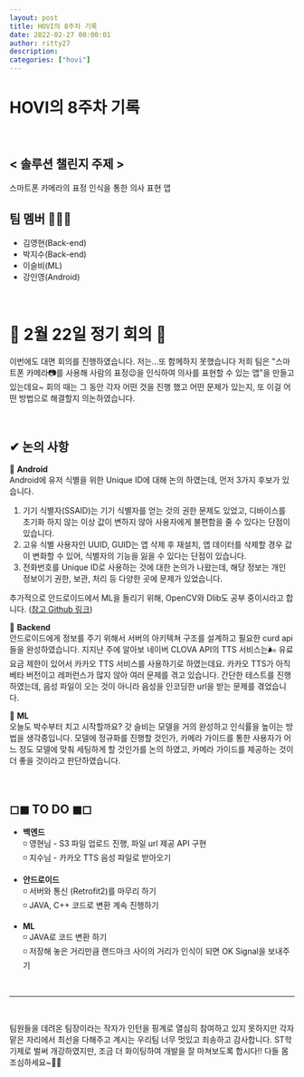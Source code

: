 ```yaml
---
layout: post
title: HOVI의 8주차 기록
date: 2022-02-27 00:00:01
author: ritty27
description:
categories: ["hovi"]
---
```


# HOVI의 8주차 기록

<br>

## < 솔루션 챌린지 주제 >
스마트폰 카메라의 표정 인식을 통한 의사 표현 앱

## 팀 멤버 🧑‍🤝‍🧑

-   김영현(Back-end)
-   박지수(Back-end)
-   이슬비(ML)
-   강인영(Android)


<br>

# 🍄 2월 22일 정기 회의 🍄
이번에도 대면 회의를 진행하였습니다. 저는...또 함께하지 못했습니다
저희 팀은 "스마트폰 카메라📷를 사용해 사람의 표정😉을 인식하여 의사를 표현할 수 있는 앱"을 만들고 있는데요~ 회의 때는 그 동안 각자 어떤 것을 진행 했고 어떤 문제가 있는지, 또 이걸 어떤 방법으로 해결할지 의논하였습니다.

<br>

## ✔ 논의 사항 
🚗 **Android**  
Android에 유저 식별을 위한 Unique ID에 대해 논의 하였는데, 먼저 3가지 후보가 있습니다.
1. 기기 식별자(SSAID)는 기기 식별자를 얻는 것의 권한 문제도 있었고, 디바이스를 초기화 하지 않는 이상 값이 변하지 않아 사용자에게 불편함을 줄 수 있다는 단점이 있습니다.
2. 고유 식별 사용자인 UUID, GUID는 앱 삭제 후 재설치, 앱 데이터를 삭제할 경우 값이 변화할 수 있어, 식별자의 기능을 잃을 수 있다는 단점이 있습니다.
3. 전화번호를 Unique ID로 사용하는 것에 대한 논의가 나왔는데, 해당 정보는 개인 정보이기 권한, 보관, 처리 등 다양한 곳에 문제가 있었습니다.


추가적으로 안드로이드에서 ML을 돌리기 위해, OpenCV와 Dlib도 공부 중이시라고 합니다. 
([참고 Github 링크](https://github.com/hci-unimelb/handsfree2048))



🚓 **Backend**  
안드로이드에게 정보를 주기 위해서 서버의 아키텍쳐 구조를 설계하고 필요한 curd api들을 완성하였습니다.
지지난 주에 알아보 네이버 CLOVA API의 TTS 서비스는🌬 유료 요금 제한이 있어서 카카오 TTS 서비스를 사용하기로 하였는데요. 카카오 TTS가 아직 베타 버전이고 레퍼런스가 많지 않아 여러 문제를 겪고 있습니다.
간단한 테스트를 진행하였는데, 음성 파일이 오는 것이 아니라 음성을 인코딩한 url을 받는 문제를 겪었습니다.

🚕 **ML**  
오늘도 박수부터 치고 시작할까요? 갓 슬비는 모델을 거의 완성하고 인식률을 높이는 방법을 생각중입니다. 모델에 정규화를 진행할 것인가, 카메라 가이드를 통한 사용자가 어느 정도 모델에 맞춰 세팅하게 할 것인가를 논의 하였고, 카메라 가이드를 제공하는 것이 더 좋을 것이라고 판단하였습니다.
<br>  
<br> 


## ◻◼ TO DO ◼◻
- **백엔드**  
  ◽ 영현님 - S3 파일 업로드 진행, 파일 url 제공 API 구현  
  ◽ 지수님 - 카카오 TTS 음성 파일로 받아오기

- **안드로이드**  
  ◽ 서버와 통신 (Retrofit2)를 마무리 하기  
  ◽ JAVA, C++ 코드로 변환 계속 진행하기

- **ML**   
  ◽ JAVA로 코드 변환 하기    
  ◽ 저장해 놓은 거리만큼 랜드마크 사이의 거리가 인식이 되면 OK Signal을 보내주기

<br>


---
<br>

팀원들을 데려온 팀장이라는 작자가 인턴을 핑계로 열심히 참여하고 있지 못하지만 각자 맡은 자리에서 최선을 다해주고 계시는 우리팀 너무 멋있고 죄송하고 감사합니다. ST학기제로 벌써 개강하였지만, 조금 더 화이팅하여 개발을 잘 마쳐보도록 합시다!! 다들 몸 조심하세요~🥭🥭
